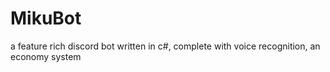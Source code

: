 # MikuBot

a feature rich discord bot written in c#, complete with voice recognition, an economy system
